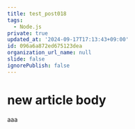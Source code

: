 ```yaml
---
title: test_post018
tags:
  - Node.js
private: true
updated_at: '2024-09-17T17:13:43+09:00'
id: 096a6a872ed675123dea
organization_url_name: null
slide: false
ignorePublish: false
---
```

# new article body
aaa
